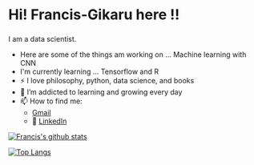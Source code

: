 # Hi! Francis-Gikaru here !!
### 
I am a data scientist.

- Here are some of the things am working on ... Machine learning with CNN 
- I'm currently learning ... Tensorflow and R
- :zap: I love philosophy, python, data science, and books
- 🌱 I’m addicted to learning and growing every day
- 📫 How to find me: 
  -  [Gmail](franciskingk@gmail.com)
  - :office: [LinkedIn](https://www.linkedin.com/in/francis-gikaru-20b8b5bb/)






  
[![Francis's github stats](https://github-readme-stats.vercel.app/api?username=franciskingk&count_private=true&show_icons=true&theme=default&hide_rank=false)](https://github.com/anuraghazra/github-readme-stats)




[![Top Langs](https://github-readme-stats.vercel.app/api/top-langs/?username=franciskingk)](https://github.com/franciskingk/github-readme-stats)
